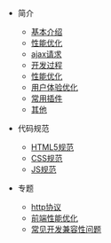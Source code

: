 - 简介
  - [基本介绍](introduce/intro.md)
  - [性能优化](more-pages.md)
  - [ajax请求](introduce/ajax.md)
  - [开发过程](cover.md)
  - [性能优化](cover.md)
  - [用户体验优化](cover.md)
  - [常用插件](cover.md)
  - [其他](cover.md)

- 代码规范
  - [HTML5规范](norm/html5.md)
  - [CSS规范](norm/css.md)
  - [JS规范](vue.md)

- 专题
  - [http协议](configuration.md)
  - [前端性能优化](themes.md)
  - [常见开发兼容性问题](plugins.md)
